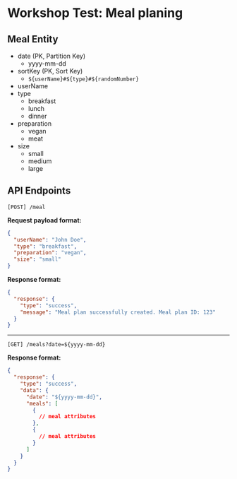 # Workshop Test: Meal planing

## Meal Entity
- date (PK, Partition Key)
  - yyyy-mm-dd
- sortKey (PK, Sort Key)
  - `${userName}#${type}#${randomNumber}`
- userName
- type
  - breakfast
  - lunch
  - dinner
- preparation
  - vegan
  - meat
- size
  - small
  - medium
  - large

## API Endpoints
`[POST] /meal`

**Request payload format:**
```json
{
  "userName": "John Doe",
  "type": "breakfast",
  "preparation": "vegan",
  "size": "small"
}
```
**Response format:**
```json
{
  "response": {
    "type": "success",
    "message": "Meal plan successfully created. Meal plan ID: 123"
  }
}
```
---

`[GET] /meals?date=${yyyy-mm-dd}`

**Response format:**
```json
{
  "response": {
    "type": "success",
    "data": {
      "date": "${yyyy-mm-dd}",
      "meals": [
        {
          // meal attributes
        },
        {
          // meal attributes
        }
      ]
    }
  }
}
```

